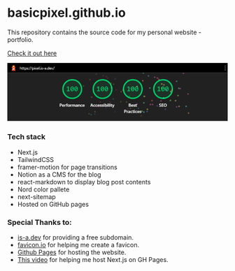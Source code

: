 # basicpixel.github.io

This repository contains the source code for my personal website - portfolio.

[Check it out here](https://basicpixel.github.io)

![Lighthouse scores](public/images/lighthouse.png)

### Tech stack

- Next.js
- TailwindCSS
- framer-motion for page transitions
- Notion as a CMS for the blog
- react-markdown to display blog post contents
- Nord color pallete
- next-sitemap
- Hosted on GitHub pages

### Special Thanks to:

- [is-a.dev](https://github.com/is-a-dev/register) for providing a free subdomain.
- [favicon.io](https://favicon.io) for helping me create a favicon.
- [Github Pages](https://pages.github.com/) for hosting the website.
- [This video](https://youtu.be/yRz8D_oJMWQ) for helping me host Next.js on GH Pages.
